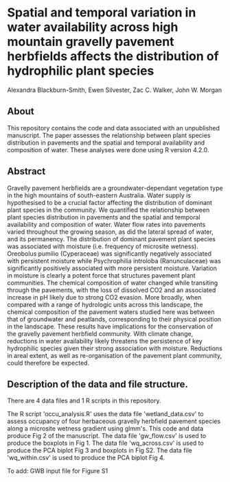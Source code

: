 # Spatial and temporal variation in water availability across high mountain gravelly pavement herbfields affects the distribution of hydrophilic plant species
Alexandra Blackburn-Smith, Ewen Silvester, Zac C. Walker, John W. Morgan 

## About
This repository contains the code and data associated with an unpublished manuscript. The paper assesses the relationship between plant species distribution in pavements and the spatial and temporal availability and composition of water. These analyses were done using R version 4.2.0.

## Abstract
Gravelly pavement herbfields are a groundwater-dependant vegetation type in the high mountains of south-eastern Australia. Water supply is hypothesised to be a crucial factor affecting the distribution of dominant plant species in the community. We quantified the relationship between plant species distribution in pavements and the spatial and temporal availability and composition of water. Water flow rates into pavements varied throughout the growing season, as did the lateral spread of water, and its permanency. The distribution of dominant pavement plant species was associated with moisture (i.e. frequency of microsite wetness). Oreobolus pumilio (Cyperaceae) was significantly negatively associated with persistent moisture while Psychrophilia introloba (Ranunculaceae) was significantly positively associated with more persistent moisture. Variation in moisture is clearly a potent force that structures pavement plant communities. The chemical composition of water changed while transiting through the pavements, with the loss of dissolved CO2 and an associated increase in pH likely due to strong CO2 evasion. More broadly, when compared with a range of hydrologic units across this landscape, the chemical composition of the pavement waters studied here was between that of groundwater and peatlands, corresponding to their physical position in the landscape.  These results have implications for the conservation of the gravelly pavement herbfield community. With climate change, reductions in water availability likely threatens the persistence of key hydrophilic species given their strong association with moisture. Reductions in areal extent, as well as re-organisation of the pavement plant community, could therefore be expected.

## Description of the data and file structure.
There are 4 data files and 1 R scripts in this repository.

The R script 'occu_analysis.R' uses the data file 'wetland_data.csv' to assess occupancy of four herbaceous gravelly herbfield pavement species along a microsite wetness gradient using glmm's. This code and data produce Fig 2 of the manuscript.
The data file 'gw_flow.csv' is used to produce the boxplots in Fig 1. The data file 'wq_across.csv' is used to produce the PCA biplot Fig 3 and boxplots in Fig S2. The data file 'wq_within.csv' is used to produce the PCA biplot Fig 4.

To add: GWB input file for Figure S1
